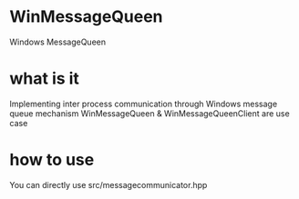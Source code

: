 # WinMessageQueen
Windows MessageQueen 

# what is it
Implementing inter process communication through Windows message queue mechanism
WinMessageQueen & WinMessageQueenClient are use case

# how to use
You can directly use src/messagecommunicator.hpp
